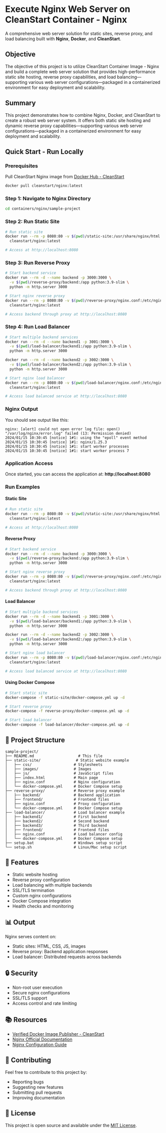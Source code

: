 # Execute Nginx Web Server on CleanStart Container - Nginx

A comprehensive web server solution for static sites, reverse proxy, and load balancing built with **Nginx**, **Docker**, and **CleanStart**.

## Objective

The objective of this project is to utilize CleanStart Container Image - Nginx and build a complete web server solution that provides high-performance static site hosting, reverse proxy capabilities, and load balancing—supporting various web server configurations—packaged in a containerized environment for easy deployment and scalability.

## Summary

This project demonstrates how to combine Nginx, Docker, and CleanStart to create a robust web server system. It offers both static site hosting and dynamic reverse proxy capabilities—supporting various web server configurations—packaged in a containerized environment for easy deployment and scalability.

## Quick Start - Run Locally

### Prerequisites
Pull CleanStart Nginx image from [Docker Hub - CleanStart](https://hub.docker.com/u/cleanstart) 
```bash
docker pull cleanstart/nginx:latest
```

### Step 1: Navigate to Nginx Directory
```bash
cd containers/nginx/sample-project
```

### Step 2: Run Static Site
```bash
# Run static site
docker run --rm -p 8080:80 -v $(pwd)/static-site:/usr/share/nginx/html \
  cleanstart/nginx:latest

# Access at http://localhost:8080
```

### Step 3: Run Reverse Proxy
```bash
# Start backend service
docker run --rm -d --name backend -p 3000:3000 \
  -v $(pwd)/reverse-proxy/backend:/app python:3.9-slim \
  python -m http.server 3000

# Start nginx reverse proxy
docker run --rm -p 8080:80 -v $(pwd)/reverse-proxy/nginx.conf:/etc/nginx/nginx.conf \
  cleanstart/nginx:latest

# Access backend through proxy at http://localhost:8080
```

### Step 4: Run Load Balancer
```bash
# Start multiple backend services
docker run --rm -d --name backend1 -p 3001:3000 \
  -v $(pwd)/load-balancer/backend1:/app python:3.9-slim \
  python -m http.server 3000

docker run --rm -d --name backend2 -p 3002:3000 \
  -v $(pwd)/load-balancer/backend2:/app python:3.9-slim \
  python -m http.server 3000

# Start nginx load balancer
docker run --rm -p 8080:80 -v $(pwd)/load-balancer/nginx.conf:/etc/nginx/nginx.conf \
  cleanstart/nginx:latest

# Access load balanced service at http://localhost:8080
```

### Nginx Output
You should see output like this:
```
nginx: [alert] could not open error log file: open() "/var/log/nginx/error.log" failed (13: Permission denied)
2024/01/15 10:30:45 [notice] 1#1: using the "epoll" event method
2024/01/15 10:30:45 [notice] 1#1: nginx/1.25.3
2024/01/15 10:30:45 [notice] 1#1: start worker processes
2024/01/15 10:30:45 [notice] 1#1: start worker process 7
```

### Application Access
Once started, you can access the application at: **http://localhost:8080**

### Run Examples

#### Static Site
```bash
# Run static site
docker run --rm -p 8080:80 -v $(pwd)/static-site:/usr/share/nginx/html \
  cleanstart/nginx:latest

# Access at http://localhost:8080
```

#### Reverse Proxy
```bash
# Start backend service
docker run --rm -d --name backend -p 3000:3000 \
  -v $(pwd)/reverse-proxy/backend:/app python:3.9-slim \
  python -m http.server 3000

# Start nginx reverse proxy
docker run --rm -p 8080:80 -v $(pwd)/reverse-proxy/nginx.conf:/etc/nginx/nginx.conf \
  cleanstart/nginx:latest

# Access backend through proxy at http://localhost:8080
```

#### Load Balancer
```bash
# Start multiple backend services
docker run --rm -d --name backend1 -p 3001:3000 \
  -v $(pwd)/load-balancer/backend1:/app python:3.9-slim \
  python -m http.server 3000

docker run --rm -d --name backend2 -p 3002:3000 \
  -v $(pwd)/load-balancer/backend2:/app python:3.9-slim \
  python -m http.server 3000

# Start nginx load balancer
docker run --rm -p 8080:80 -v $(pwd)/load-balancer/nginx.conf:/etc/nginx/nginx.conf \
  cleanstart/nginx:latest

# Access load balanced service at http://localhost:8080
```

#### Using Docker Compose
```bash
# Start static site
docker-compose -f static-site/docker-compose.yml up -d

# Start reverse proxy
docker-compose -f reverse-proxy/docker-compose.yml up -d

# Start load balancer
docker-compose -f load-balancer/docker-compose.yml up -d
```

## 📁 Project Structure

```
sample-project/
├── README.md                    # This file
├── static-site/                # Static website example
│   ├── css/                   # Stylesheets
│   ├── images/                # Images
│   ├── js/                    # JavaScript files
│   ├── index.html             # Main page
│   ├── nginx.conf             # Nginx configuration
│   └── docker-compose.yml     # Docker Compose setup
├── reverse-proxy/             # Reverse proxy example
│   ├── backend/               # Backend application
│   ├── frontend/              # Frontend files
│   ├── nginx.conf             # Proxy configuration
│   └── docker-compose.yml     # Docker Compose setup
├── load-balancer/             # Load balancer example
│   ├── backend1/              # First backend
│   ├── backend2/              # Second backend
│   ├── backend3/              # Third backend
│   ├── frontend/              # Frontend files
│   ├── nginx.conf             # Load balancer config
│   └── docker-compose.yml     # Docker Compose setup
├── setup.bat                  # Windows setup script
└── setup.sh                   # Linux/Mac setup script
```

## 🎯 Features

- Static website hosting
- Reverse proxy configuration
- Load balancing with multiple backends
- SSL/TLS termination
- Custom nginx configurations
- Docker Compose integration
- Health checks and monitoring

## 📊 Output

Nginx serves content on:
- Static sites: HTML, CSS, JS, images
- Reverse proxy: Backend application responses
- Load balancer: Distributed requests across backends

## 🔒 Security

- Non-root user execution
- Secure nginx configurations
- SSL/TLS support
- Access control and rate limiting

## 📚 Resources

- [Verified Docker Image Publisher - CleanStart](https://cleanstart.com/)
- [Nginx Official Documentation](https://nginx.org/en/docs/)
- [Nginx Configuration Guide](https://nginx.org/en/docs/beginners_guide.html)

## 🤝 Contributing

Feel free to contribute to this project by:
- Reporting bugs
- Suggesting new features
- Submitting pull requests
- Improving documentation

## 📄 License
This project is open source and available under the [MIT License](LICENSE).
